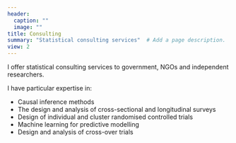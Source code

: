 ```yaml
---
header:
  caption: ""
  image: ""
title: Consulting
summary: "Statistical consulting services"  # Add a page description.
view: 2
---
```



I offer statistical consulting services to government, NGOs and independent researchers.

I have particular expertise in:
- Causal inference methods
- The design and analysis of cross-sectional and longitudinal surveys
- Design of individual and cluster randomised controlled trials
- Machine learning for predictive modelling
- Design and analysis of cross-over trials